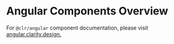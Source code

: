 # Angular Components Overview

For `@clr/angular` component documentation, please visit [angular.clarity.design.](https://angular.clarity.design/)
